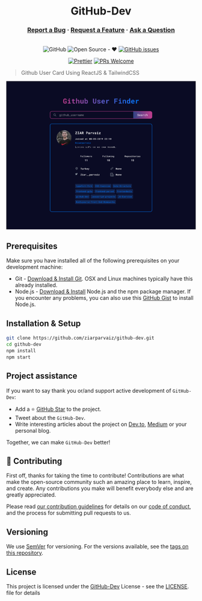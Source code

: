 <h1 align="center">GitHub-Dev</h1>

<h3 align="center">
  <a href="https://github.com/ziarparvaiz/github-dev/issues/new?assignees=&labels=&template=bug_report.md&title=">Report a Bug</a>  
  <span> · </span>
  <a href="https://github.com/ziarparvaiz/github-dev/issues/new?assignees=&labels=&template=feature_request.md&title=">Request a Feature</a>
  <span> · </span>
  <a href="https://github.com/ziarparvaiz/github-dev/discussions">Ask a Question</a>
</h3>

<div align="center">
<br />
<a herf="./LICENSE"><img alt="GitHub" src="https://img.shields.io/github/license/ziarparvaiz/github-dev?style=for-the-badge"/></a>
<a herf=".URL_"><img alt="Open Source - ❤️" src="https://img.shields.io/badge/Open_Source-❤️-00d59b?style=for-the-badge"/></a>
<a href="https://github.com/ziarparvaiz/github-dev/issues"><img alt="GitHub issues" src="https://img.shields.io/github/issues-raw/ziarparvaiz/github-dev?color=%23F2625A&style=for-the-badge"/></a>

<a href="https://prettier.io/"><img src="https://img.shields.io/badge/code%20style-prettier-%23d971de?style=for-the-badge" alt="Prettier" /></a>
<a href="https://github.com/ziarparvaiz/github-dev/pulls"><img src="https://img.shields.io/badge/PRs-welcome-brightgreen.svg?style=for-the-badge" alt="PRs Welcome" /></a>

</div>

> Github User Card Using ReactJS & TailwindCSS

![](./src/static/img/screenshot.png)

## Prerequisites

Make sure you have installed all of the following prerequisites on your development machine:

- Git - [Download & Install Git](https://git-scm.com/downloads). OSX and Linux machines typically have this already installed.
- Node.js - [Download & Install](https://nodejs.org/en/download) Node.js and the npm package manager. If you encounter any problems, you can also use this [GitHub Gist](https://gist.github.com/isaacs/579814) to install Node.js.

## Installation & Setup

```bash
git clone https://github.com/ziarparvaiz/github-dev.git
cd github-dev
npm install
npm start
```

## Project assistance

If you want to say thank you or/and support active development of `GitHub-Dev`:

- Add a ⭐️ [GitHub Star](https://github.com/ziarparvaiz/github-dev) to the project.
- Tweet about the `GitHub-Dev`.
- Write interesting articles about the project on [Dev.to](https://dev.to/), [Medium](https://medium.com/) or your personal blog.

Together, we can make `GitHub-Dev` better!

## 🤝 Contributing

First off, thanks for taking the time to contribute! Contributions are what make the open-source community such an amazing place to learn, inspire, and create. Any contributions you make will benefit everybody else and are greatly appreciated.

Please read [our contribution guidelines](./CONTRIBUTE.md) for details on our [code of conduct](./CODE_OF_CONDUCT.md), and the process for submitting pull requests to us.

## Versioning

We use [SemVer](https://semver.org) for versioning. For the versions available, see the [tags on this repository](https://github.com/ziarparvaiz/github-dev/tags).


## License

This project is licensed under the [GitHub-Dev](https://github.com/ziarparvaiz/github-dev) License - see the [LICENSE](./LICENSE). file for details
